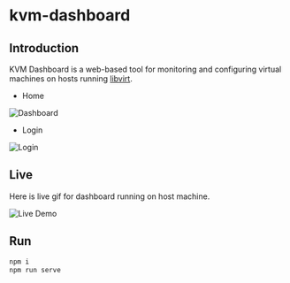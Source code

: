 # kvm-dashboard

## Introduction

KVM Dashboard is a web-based tool for monitoring and configuring virtual machines on hosts running [libvirt](https://libvirt.org/).

- Home

![Dashboard](https://github.com/IRONICBo/kvm-dashboard/assets/47499836/8ebdb50d-a3b1-499e-8978-cf050cffc5ab)

- Login

![Login](https://github.com/IRONICBo/kvm-dashboard/assets/47499836/de5a6bf6-245c-4d46-beed-1997a10bbb3a)

## Live

Here is live gif for dashboard running on host machine.

![Live Demo](https://github.com/IRONICBo/kvm-dashboard/assets/47499836/1b90d69b-5152-4c92-9128-700b8a3e73c2)

## Run

```bash
npm i
npm run serve
```